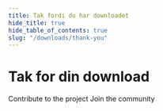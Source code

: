 ```yaml
---
title: Tak fordi du har downloadet
hide_title: true
hide_table_of_contents: true
slug: "/downloads/thank-you"
---
```


<div className="text-center margin-top--xl">

# Tak for din download

<div className="row margin-bottom--lg padding--sm flex-center">
<Link className="button button--outline button--warning button--lg margin--sm" href="/contributing">
  Contribute to the project
</Link>
<Link className="button button--outline button--info button--lg margin--sm" href="https://linwood.dev/matrix">
  Join the community
</Link>

</div>

</div>
